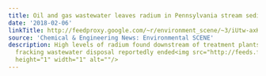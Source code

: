 ```yaml
---
title: Oil and gas wastewater leaves radium in Pennsylvania stream sediments
date: '2018-02-06'
linkTitle: http://feedproxy.google.com/~r/environment_scene/~3/iUtw-axKgtw/Oil-gas-wastewater-leaves-radium.html
source: 'Chemical & Engineering News: Environmental SCENE'
description: High levels of radium found downstream of treatment plants years after
  fracking wastewater disposal reportedly ended<img src="http://feeds.feedburner.com/~r/environment_scene/~4/iUtw-axKgtw"
  height="1" width="1" alt=""/>
---
```

